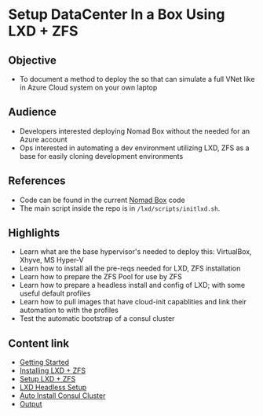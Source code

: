 #  Setup DataCenter In a Box Using LXD + ZFS

## Objective
- To document a method to deploy the so that can simulate a full VNet like in Azure Cloud system on your own laptop

## Audience
- Developers interested deploying Nomad Box without the needed for an Azure account
- Ops interested in automating a dev environment utilizing LXD, ZFS as a base for easily cloning development environments

## References
- Code can be found in the current [Nomad Box](https://www.github.com/leowmjw/nomad-box) code
- The main script inside the repo is in `/lxd/scripts/initlxd.sh`.
 
## Highlights 
- Learn what are the base hypervisor's needed to deploy this: VirtualBox, Xhyve, MS Hyper-V 
- Learn how to install all the pre-reqs needed for LXD, ZFS installation
- Learn how to prepare the ZFS Pool for use by ZFS
- Learn how to prepare a headless install and config of LXD; with some useful default profiles 
- Learn how to pull images that have cloud-init capablities and link their automation to with the profiles
- Test the automatic bootstrap of a consul cluster

## Content link
- [Getting Started](./Setup-DataCenter-In-A-Box-LXD-ZFS.md#getting-started)
- [Installing LXD + ZFS](./Setup-DataCenter-In-A-Box-LXD-ZFS.md#installing-lxd--zfs)
- [Setup LXD + ZFS](./Setup-DataCenter-In-A-Box-LXD-ZFS.md#setup-lxd--zfs)
- [LXD Headless Setup](./Setup-DataCenter-In-A-Box-LXD-ZFS.md#lxd-headless-setup)
- [Auto Install Consul Cluster](./Setup-DataCenter-In-A-Box-LXD-ZFS.md#auto-install-consul-cluster)
- [Output](./Setup-DataCenter-In-A-Box-LXD-ZFS.md#output)